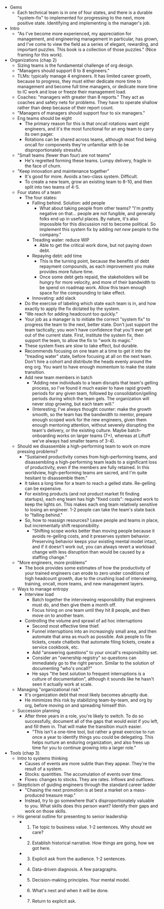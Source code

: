* Gems
  * Each technical team is in one of four states, and there is a durable "system-fix" to implemented for
    progressing to the next, more positive state. Identifying and implementing is the manager's job.
* Intro
  * "As I've become more experienced, my appreciation for management, and engineering management in
    particular, has grown, and I've come to view the field as a series of elegant, rewarding, and important
    puzzles. This book is a collection of those puzzles." (Nice framing for this work).
* Organizations (chap 2)
  * Sizing teams is the fundamental challenge of org design.
  * "Managers should support 6 to 8 engineers."
  * TLMs: typically manage 4 engineers. It has limited career growth, because to progress, they must either
    dedicate more time to management and become full time managers, or dedicate more time to IC work and lose
    or freeze their management load.
  * Coaches: "managers with greater than 8 reports." They act as coaches and safety nets for problems. They
    have to operate shallow rather than deep because of their report count.
  * "Managers of managers should support four to six managers."
  * Eng teams should be eight
    * The primary reason for this is that oncall rotations want eight engineers, and it's the most functional
      for an eng team to carry its own pager.
    * Rotations can be shared across teams, although most find being oncall for components they're unfamiliar
      with to be disproportionately stressful.
  * "Small teams (fewer than four) are not teams"
    * He's regretted forming these teams. Lumpy delivery, fragile in the face of churn.
  * "Keep innovation and maintenance together"
    * It's good for more. Avoids a two-class system. Difficult.
    * To create a new team, grow an existing team to 8-10, and then split into two teams of 4-5.
  * Four states of a team
    * The four states:
      * Falling behind. Solution: add people
        * What about taking people from other teams? "I'm pretty negative on that... people are not fungible,
          and generally folks end up in useful places. By nature, it's also impossible for this discussion not
          to become political. So implement this system fix by adding *net new* people to the company."
      * Treading water: reduce WIP
        * Able to get the critical work done, but not paying down debt.
      * Repaying debt: add time
        * This is the turning point, because the benefits of debt repayment compounds, as each improvement you
          make provides more future time.
        * Once some debt gets repaid, the stakeholders will be hungry for more velocity, and more of their
          bandwidth to be spend on roadmap work. Allow this team enough space for the compounding to take
          effect.
      * Innovating: add slack
    * Do the exercise of labeling which state each team is in, and how exactly to apply the fix dictated by
      the system.
    * "We reach for adding headcount too quickly."
    * Your job as a manager is to initiate the correct "system fix" to progress the team to the next, better
      state. Don't just support the team tactically; you won't have confidence that you'll ever get out of the
      current state. First, institute the system fix, then support the team, to allow the fix to "work its
      magic."
    * These system fixes are slow to take effect, but durable.
    * Recommends focusing on one team at a time to get it into the "treading water" state, before focusing at
      all on the next team. Don't hire a cohort and distribute the heads evenly around the eng org. You want
      to have enough momentum to make the state transition.
    * Add new team members in batch
      * "Adding new individuals to a team disrupts that team's gelling process, so I've found it much easier
        to have rapid growth periods for any given team, followed by consolidation/gelling periods during
        which the team gels. The organization will never stop growing, but each team will."
      * (Interesting; I've always thought counter: make the growth smooth, so the team has the bandwidth to
        mentor, prepare enough scoped work for the new engineers, given them enough mentoring attention,
        without severely disrupting the team's delivery, or the existing culture. Maybe batch-onboarding works
        on larger teams (7+), whereas at Liftoff we've always had smaller teams of 3-4).
  * Should we disassemble a high-performing team to work on more pressing problems?
    * "Sustained productivity comes from high-performing teams, and disassembling a high-performing team leads
      to a significant loss of productivity, even if the members are fully retained. In this worldview,
      high-performing teams are sacred, and I'm quite hesitant to disassemble them."
    * It takes a long time for a team to reach a gelled state. Re-gelling can be expensive.
    * For existing products (and not product market fit finding startups), each eng team has high "fixed
      costs": required work to keep the lights on. This makes each eng team relatively sensitive to losing an
      engineer. 1-2 people can take the team's state back to "falling behind."
    * So, how to reassign resources? Leave people and teams in place, but incrementally shift responsibility.
      * "Shifting scope works better than moving people because it avoids re-gelling costs, and it preserves
        system behavior. Preserving behavior keeps your existing mental model intact, and if it doesn't work
        out, you can always revert a workload change with less disruption than would be caused by a staffing
        change."
  * "More engineers, more problems"
    * The book provides some estimates of how the productivity of your trained engineers can erode to zero
      under conditions of high headcount growth, due to the crushing load of interviewing, training, oncall,
      more teams, and new management layers.
  * Ways to manage entropy
    * Interview load
      * Batch together the interviewing responsibility that engineers must do, and then give them a month off.
      * Focus hiring on one team until they hit 8 people, and then move on to another team.
    * Controlling the volume and sprawl of ad hoc interruptions
      * Second most effective time thief.
      * Funnel interruptions into an increasingly small area, and then automate that area as much as possible.
        Ask people to file tickets, create chatbots that automate filing tickets, create a service cookbook,
        etc.
      * Add "answering questions" to your oncall's responsibility set.
      * Consider an "ownership registry" so questions can immediately go to the right person. Similar to the
        solution of documenting "who's oncall?"
      * He says "the best solution to frequent interruptions is a culture of documentation", although it
        sounds like he hasn't seen it actually work at scale.
  * Managing "organizational risk"
    * It's organization debt that most likely becomes abruptly due.
    * He minimizes this risk by stabilizing team-by-team, and org by org, before moving on and spreading
      himself thin.
  * Succession planning
    * After three years in a role, you're likely to switch. To do so successfully, document all of the gaps
      that would exist if you left, and fill them in. That will make the transition much easier.
      * "This isn't a one-time tool, but rather a great exercise to run once a year to identify things you
        could be delegating. This helps nurture an enduring organization, and also frees up time for you to
        continue growing into a larger role."
* Tools (chap 3)
  * Intro to systems thinking
    * Causes of events are more subtle than they appear. They're the result of a system.
    * Stocks: quantities. The accumulation of events over time.
    * Flows: changes to stocks. They are rates. Inflows and outflows.
  * Skepticism of guiding engineers through the standard career ladder
    * "Chasing the next promotion is at best a market on a mass-produced treasure map."
    * Instead, try to go somewhere that's disproportionately valuable to you. What skills does this person
      want? Identify their gaps and work on those skills.
  * His general outline for presenting to senior leadership
    * 1) Tie topic to business value. 1-2 sentences. Why should we care?
    * 2) Establish historical narrative. How things are going, how we got here.
    * 3) Explicit ask from the audience. 1-2 sentences.
    * 4) Data-driven diagnosis. A few paragraphs.
    * 5) Decision-making principles. Your mental model.
    * 6) What's next and when it will be done.
    * 7) Return to explicit ask.
